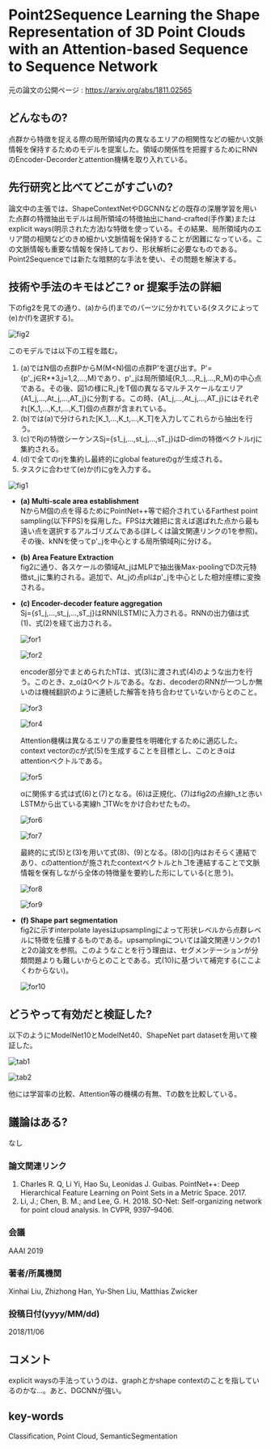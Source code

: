 # Point2Sequence Learning the Shape Representation of 3D Point Clouds with an Attention-based Sequence to Sequence Network

元の論文の公開ページ : https://arxiv.org/abs/1811.02565

## どんなもの?
点群から特徴を捉える際の局所領域内の異なるエリアの相関性などの細かい文脈情報を保持するためのモデルを提案した。領域の関係性を把握するためにRNNのEncoder-Decorderとattention機構を取り入れている。

## 先行研究と比べてどこがすごいの?
論文中の主張では、ShapeContextNetやDGCNNなどの既存の深層学習を用いた点群の特徴抽出モデルは局所領域の特徴抽出にhand-crafted(手作業)またはexplicit ways(明示された方法)な特徴を使っている。その結果、局所領域内のエリア間の相関などのきめ細かい文脈情報を保持することが困難になっている。この文脈情報も重要な情報を保持しており、形状解析に必要なものである。Point2Sequenceでは新たな暗黙的な手法を使い、その問題を解決する。

## 技術や手法のキモはどこ? or 提案手法の詳細
下のfig2を見ての通り、(a)から(f)までのパーツに分かれている(タスクによって(e)か(f)を選択する)。

![fig2](img/PLtSRo3PCwaAbStSN/fig2.png)

このモデルでは以下の工程を踏む。
1. (a)ではN個の点群PからM(M<N)個の点群P'を選び出す。P'={p'_j∈R**3,j=1,2,...,M}であり、p'_jは局所領域{R_1,...,R_j,...,R_M}の中心点である。その後、図1の様にR_jをT個の異なるマルチスケールなエリア{A1_j,...,At_j,...,AT_j}に分割する。この時、{A1_j,...,At_j,...,AT_j}にはそれぞれ\[K_1,...,K_t,...,K_T\]個の点群が含まれている。
2. (b)では(a)で分けられた\[K_1,...,K_t,...,K_T\]を入力してこれらから抽出を行う。
3. (c)でRjの特徴シーケンスSj={s1_j,...,st_j,...,sT_j}はD-dimの特徴ベクトルrjに集約される。
4. (d)で全てのrjを集約し最終的にglobal featureのgが生成される。
5. タスクに合わせて(e)か(f)にgを入力する。

![fig1](img/PLtSRo3PCwaAbStSN/fig1.png)

- **(a) Multi-scale area establishment**  
  NからM個の点を得るためにPointNet++等で紹介されているFarthest point sampling(以下FPS)を採用した。FPSは大雑把に言えば選ばれた点から最も遠い点を選択するアルゴリズムである(詳しくは論文関連リンクの1を参照)。その後、kNNを使ってp'_jを中心とする局所領域Rjに分ける。

- **(b) Area Feature Extraction**  
  fig2に通り、各スケールの領域At_jはMLPで抽出後Max-poolingでD次元特徴st_jに集約される。追加で、At_jの点plはp'_jを中心とした相対座標に変換される。

- **(c) Encoder-decoder feature aggregation**  
  Sj={s1_j,...,st_j,...,sT_j}はRNN(LSTM)に入力される。RNNの出力値は式(1)、式(2)を経て出力される。

  ![for1](img/PLtSRo3PCwaAbStSN/for1.png)

  ![for2](img/PLtSRo3PCwaAbStSN/for2.png)

  encoder部分でまとめられたhTは、式(3)に渡され式(4)のような出力を行う。このとき、z_oは0ベクトルである。なお、decoderのRNNが一つしか無いのは機械翻訳のように連続した解答を持ち合わせていないからとのこと。

  ![for3](img/PLtSRo3PCwaAbStSN/for3.png)

  ![for4](img/PLtSRo3PCwaAbStSN/for4.png)

  Attention機構は異なるエリアの重要性を明確化するために適応した。context vectorのcが式(5)を生成することを目標とし、このときαはattentionベクトルである。

  ![for5](img/PLtSRo3PCwaAbStSN/for5.png)

  αに関係する式は式(6)と(7)となる。(6)は正規化、(7)はfig2の点線h_tと赤いLSTMから出ている実線h ̄_1TWcをかけ合わせたもの。

  ![for6](img/PLtSRo3PCwaAbStSN/for6.png)

  ![for7](img/PLtSRo3PCwaAbStSN/for7.png)

  最終的に式(5)と(3)を用いて式(8)、(9)となる。(8)の[]内はおそらく連結であり、cのattentionが施されたcontextベクトルとh ̄_1を連結することで文脈情報を保有しながら全体の特徴量を要約した形にしている(と思う)。

  ![for8](img/PLtSRo3PCwaAbStSN/for8.png)

  ![for9](img/PLtSRo3PCwaAbStSN/for9.png)

- **(f) Shape part segmentation**  
  fig2に示すinterpolate layesはupsamplingによって形状レベルから点群レベルに特徴を伝播するものである。upsamplingについては論文関連リンクの1と2の論文を参照。このようなことを行う理由は、セグメンテーションが分類問題よりも難しいからとのことである。式(10)に基づいて補完する(ここよくわからない)。

  ![for10](img/PLtSRo3PCwaAbStSN/for10.png)

## どうやって有効だと検証した?
以下のようにModelNet10とModelNet40、ShapeNet part datasetを用いて検証した。

![tab1](img/PLtSRo3PCwaAbStSN/tab1.png)

![tab2](img/PLtSRo3PCwaAbStSN/tab2.png)

他には学習率の比較、Attention等の機構の有無、Tの数を比較している。

## 議論はある?
なし

### 論文関連リンク
1. Charles R. Q, Li Yi, Hao Su, Leonidas J. Guibas. PointNet++: Deep Hierarchical Feature Learning on Point Sets in a Metric Space. 2017.
2. Li, J.; Chen, B. M.; and Lee, G. H. 2018. SO-Net: Self-organizing network for point cloud analysis. In CVPR, 9397–9406. 

### 会議
AAAI 2019

### 著者/所属機関
Xinhai Liu, Zhizhong Han, Yu-Shen Liu, Matthias Zwicker

### 投稿日付(yyyy/MM/dd)
2018/11/06

## コメント
explicit waysの手法っていうのは、graphとかshape contextのことを指しているのかな...。あと、DGCNNが強い。

## key-words
Classification, Point Cloud, SemanticSegmentation